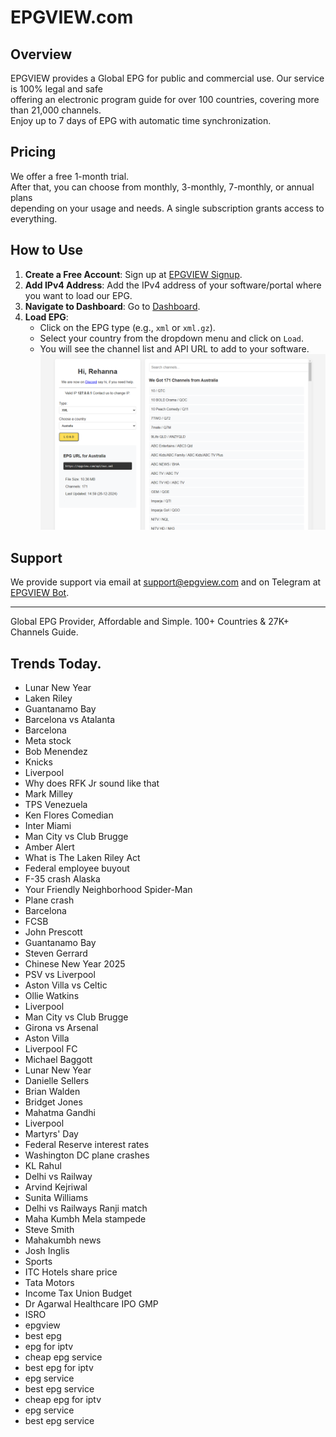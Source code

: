 # EPGVIEW.com



## Overview
EPGVIEW provides a Global EPG for public and commercial use. Our service is 100% legal and safe\
offering an electronic program guide for over 100 countries, covering more than 21,000 channels.\
Enjoy up to 7 days of EPG with automatic time synchronization.

## Pricing
We offer a free 1-month trial. \
After that, you can choose from monthly, 3-monthly, 7-monthly, or annual plans \
depending on your usage and needs. A single subscription grants access to everything.

## How to Use
1. **Create a Free Account**: Sign up at [EPGVIEW Signup](https://epgview.com/signup.php).
2. **Add IPv4 Address**: Add the IPv4 address of your software/portal where you want to load our EPG.
3. **Navigate to Dashboard**: Go to [Dashboard](https://epgview.com/dashboard.php).
4. **Load EPG**:
   - Click on the EPG type (e.g., `xml` or `xml.gz`).
   - Select your country from the dropdown menu and click on `Load`.
   - You will see the channel list and API URL to add to your software.
![EPGVIEW](img/dashboard.png)
## Support
We provide support via email at [support@epgview.com](mailto:support@epgview.com) and on Telegram at [EPGVIEW Bot](https://t.me/epgview_bot).

---

Global EPG Provider, Affordable and Simple. 100+ Countries & 27K+ Channels Guide.

## Trends Today.

- Lunar New Year
- Laken Riley
- Guantanamo Bay
- Barcelona vs Atalanta
- Barcelona
- Meta stock
- Bob Menendez
- Knicks
- Liverpool
- Why does RFK Jr sound like that
- Mark Milley
- TPS Venezuela
- Ken Flores Comedian
- Inter Miami
- Man City vs Club Brugge
- Amber Alert
- What is The Laken Riley Act
- Federal employee buyout
- F-35 crash Alaska
- Your Friendly Neighborhood Spider-Man
- Plane crash
- Barcelona
- FCSB
- John Prescott
- Guantanamo Bay
- Steven Gerrard
- Chinese New Year 2025
- PSV vs Liverpool
- Aston Villa vs Celtic
- Ollie Watkins
- Liverpool
- Man City vs Club Brugge
- Girona vs Arsenal
- Aston Villa
- Liverpool FC
- Michael Baggott
- Lunar New Year
- Danielle Sellers
- Brian Walden
- Bridget Jones
- Mahatma Gandhi
- Liverpool
- Martyrs' Day
- Federal Reserve interest rates
- Washington DC plane crashes
- KL Rahul
- Delhi vs Railway
- Arvind Kejriwal
- Sunita Williams
- Delhi vs Railways Ranji match
- Maha Kumbh Mela stampede
- Steve Smith
- Mahakumbh news
- Josh Inglis
- Sports
- ITC Hotels share price
- Tata Motors
- Income Tax Union Budget
- Dr Agarwal Healthcare IPO GMP
- ISRO
- epgview
- best epg
- epg for iptv
- cheap epg service
- best epg for iptv
- epg service
- best epg service
- cheap epg for iptv
- epg service
- best epg service
